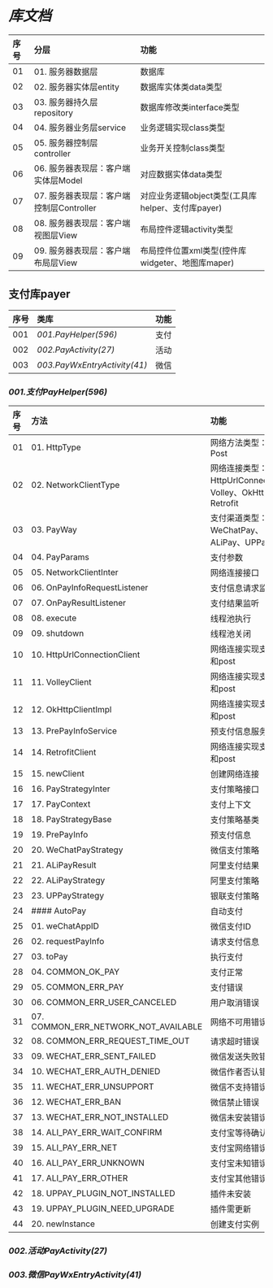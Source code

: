 # ***库文档***

| 序号 | 分层                                   | 功能                                             |
|:-----|:---------------------------------------|:------------------------------------------------|
| 01   | 01. 服务器数据层                        | 数据库                                          |
| 02   | 02. 服务器实体层entity                  | 数据库实体类data类型                             |
| 03   | 03. 服务器持久层repository              | 数据库修改类interface类型                        |
| 04   | 04. 服务器业务层service                 | 业务逻辑实现class类型                            |
| 05   | 05. 服务器控制层controller              | 业务开关控制class类型                            |
| 06   | 06. 服务器表现层：客户端实体层Model      | 对应数据实体data类型                             |
| 07   | 07. 服务器表现层：客户端控制层Controller | 对应业务逻辑object类型(工具库helper、支付库payer) |
| 08   | 08. 服务器表现层：客户端视图层View       | 布局控件逻辑activity类型                         |
| 09   | 09. 服务器表现层：客户端布局层View       | 布局控件位置xml类型(控件库widgeter、地图库maper)  |

## **支付库payer**

| 序号 | 类库                         | 功能 |
|:-----|:-----------------------------|:----|
| 001  | *001.PayHelper(596)*         | 支付 |
| 002  | *002.PayActivity(27)*        | 活动 |
| 003  | *003.PayWxEntryActivity(41)* | 微信 |

### *001.支付PayHelper(596)*

| 序号 | 方法                                 | 功能                                                     |
|:-----|:-------------------------------------|:--------------------------------------------------------|
| 01   | 01. HttpType                         | 网络方法类型：Get、Post                                  |
| 02   | 02. NetworkClientType                | 网络连接类型：HttpUrlConnection、Volley、OkHttp、Retrofit |
| 03   | 03. PayWay                           | 支付渠道类型：WeChatPay、ALiPay、UPPay                    |
| 04   | 04. PayParams                        | 支付参数                                                 |
| 05   | 05. NetworkClientInter               | 网络连接接口                                             |
| 06   | 06. OnPayInfoRequestListener         | 支付信息请求监听                                         |
| 07   | 07. OnPayResultListener              | 支付结果监听                                             |
| 08   | 08. execute                          | 线程池执行                                               |
| 09   | 09. shutdown                         | 线程池关闭                                               |
| 10   | 10. HttpUrlConnectionClient          | 网络连接实现支付get和post                                 |
| 11   | 11. VolleyClient                     | 网络连接实现支付get和post                                 |
| 12   | 12. OkHttpClientImpl                 | 网络连接实现支付get和post                                 |
| 13   | 13. PrePayInfoService                | 预支付信息服务                                           |
| 14   | 14. RetrofitClient                   | 网络连接实现支付get和post                                 |
| 15   | 15. newClient                        | 创建网络连接                                             |
| 16   | 16. PayStrategyInter                 | 支付策略接口                                             |
| 17   | 17. PayContext                       | 支付上下文                                               |
| 18   | 18. PayStrategyBase                  | 支付策略基类                                             |
| 19   | 19. PrePayInfo                       | 预支付信息                                               |
| 20   | 20. WeChatPayStrategy                | 微信支付策略                                             |
| 21   | 21. ALiPayResult                     | 阿里支付结果                                             |
| 22   | 22. ALiPayStrategy                   | 阿里支付策略                                             |
| 23   | 23. UPPayStrategy                    | 银联支付策略                                             |
| 24   | #### AutoPay                         | 自动支付                                                 |
| 25   | 01. weChatAppID                      | 微信支付ID                                               |
| 26   | 02. requestPayInfo                   | 请求支付信息                                             |
| 27   | 03. toPay                            | 执行支付                                                 |
| 28   | 04. COMMON_OK_PAY                    | 支付正常                                                 |
| 29   | 05. COMMON_ERR_PAY                   | 支付错误                                                 |
| 30   | 06. COMMON_ERR_USER_CANCELED         | 用户取消错误                                             |
| 31   | 07. COMMON_ERR_NETWORK_NOT_AVAILABLE | 网络不可用错误                                           |
| 32   | 08. COMMON_ERR_REQUEST_TIME_OUT      | 请求超时错误                                             |
| 33   | 09. WECHAT_ERR_SENT_FAILED           | 微信发送失败错误                                         |
| 34   | 10. WECHAT_ERR_AUTH_DENIED           | 微信作者否认错误                                         |
| 35   | 11. WECHAT_ERR_UNSUPPORT             | 微信不支持错误                                           |
| 36   | 12. WECHAT_ERR_BAN                   | 微信禁止错误                                             |
| 37   | 13. WECHAT_ERR_NOT_INSTALLED         | 微信未安装错误                                           |
| 38   | 14. ALI_PAY_ERR_WAIT_CONFIRM         | 支付宝等待确认错误                                        |
| 39   | 15. ALI_PAY_ERR_NET                  | 支付宝网络错误                                           |
| 40   | 16. ALI_PAY_ERR_UNKNOWN              | 支付宝未知错误                                           |
| 41   | 17. ALI_PAY_ERR_OTHER                | 支付宝其他错误                                           |
| 42   | 18. UPPAY_PLUGIN_NOT_INSTALLED       | 插件未安装                                               |
| 43   | 19. UPPAY_PLUGIN_NEED_UPGRADE        | 插件需更新                                               |
| 44   | 20. newInstance                      | 创建支付实例                                             |

### *002.活动PayActivity(27)*

### *003.微信PayWxEntryActivity(41)*

